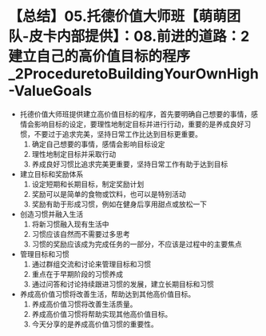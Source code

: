 # 【总结】05.托德价值大师班【萌萌团队-皮卡内部提供】：08.前进的道路：2建立自己的高价值目标的程序_2ProceduretoBuildingYourOwnHigh-ValueGoals

-   托德价值大师班提供建立高价值目标的程序，首先要明确自己想要的事情，感情会影响目标的设定，要理性地制定目标并进行行动，重要的是养成良好习惯，不要过于追求完美，坚持日常工作比达到目标更重要。
    1.  确定自己想要的事情，感情会影响目标设定
    2.  理性地制定目标并采取行动
    3.  养成良好习惯比追求完美更重要，坚持日常工作有助于达到目标
-   建立目标和奖励体系
    1.  设定短期和长期目标，制定奖励计划
    2.  奖励可以是简单的食物或饮料，也可以是特别活动
    3.  奖励有助于形成习惯，例如在健身后享用甜点或放松一下
-   创造习惯并融入生活
    1.  将新习惯融入现有生活中
    2.  习惯应该自然而不需要过多思考
    3.  习惯的奖励应该成为完成任务的一部分，不应该是过程中的主要焦点
-   管理目标和习惯
    1.  通过群组交流和讨论来管理目标和习惯
    2.  重点在于早期阶段的习惯养成
    3.  通过问答和讨论持续跟进习惯的发展，建立长期目标和习惯
-   养成高价值习惯将改善生活，帮助达到其他高价值目标。
    1.  养成高价值习惯将改善生活质量。
    2.  养成高价值习惯将帮助实现其他高价值目标。
    3.  今天分享的是养成高价值习惯的重要性。